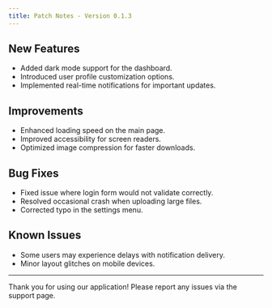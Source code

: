 ```yaml
---
title: Patch Notes - Version 0.1.3
---
```


## New Features
- Added dark mode support for the dashboard.
- Introduced user profile customization options.
- Implemented real-time notifications for important updates.

## Improvements
- Enhanced loading speed on the main page.
- Improved accessibility for screen readers.
- Optimized image compression for faster downloads.

## Bug Fixes
- Fixed issue where login form would not validate correctly.
- Resolved occasional crash when uploading large files.
- Corrected typo in the settings menu.

## Known Issues
- Some users may experience delays with notification delivery.
- Minor layout glitches on mobile devices.

---

Thank you for using our application! Please report any issues via the support page.